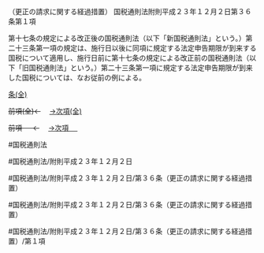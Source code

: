 （更正の請求に関する経過措置）
国税通則法附則平成２３年１２月２日第３６条第１項

第十七条の規定による改正後の国税通則法（以下「新国税通則法」という。）第二十三条第一項の規定は、施行日以後に同項に規定する法定申告期限が到来する国税について適用し、施行日前に第十七条の規定による改正前の国税通則法（以下「旧国税通則法」という。）第二十三条第一項に規定する法定申告期限が到来した国税については、なお従前の例による。

[条(全)](国税通則法＿＿＿＿附則平成２３年１２月２日第３６条_.md)

~~前項(全)←~~　  [→次項(全)](国税通則法＿＿＿＿附則平成２３年１２月２日第３６条第２項_.md)

~~前項 　 ←~~　  [→次項 　 ](国税通則法＿＿＿＿附則平成２３年１２月２日第３６条第２項.md)



#国税通則法

#国税通則法/附則平成２３年１２月２日

#国税通則法/附則平成２３年１２月２日/第３６条（更正の請求に関する経過措置）

#国税通則法/附則平成２３年１２月２日/第３６条（更正の請求に関する経過措置）

#国税通則法/附則平成２３年１２月２日/第３６条（更正の請求に関する経過措置）/第１項

